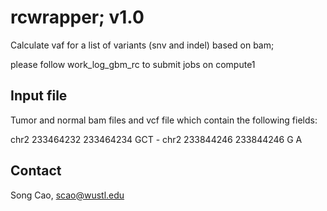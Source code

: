 # rcwrapper; v1.0

Calculate vaf for a list of variants (snv and indel) based on bam; 

please follow work_log_gbm_rc  to submit jobs on compute1

## Input file

Tumor and normal bam files and vcf file which contain the following fields:

chr2    233464232       233464234       GCT     -
chr2    233844246       233844246       G       A

## Contact ##

Song Cao, scao@wustl.edu 
